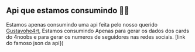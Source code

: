 ## Api que estamos consumindo  🧙🏽

Estamos apenas consumindo uma api feita pelo nosso querido [Gustavohe4rt](https://twitter.com/kjkGustavo), Estamos consumindo Apenas para gerar os dados dos cards do 4noobs e para gerar os numeros de seguidores nas redes sociais.
[link do famoso json da api](